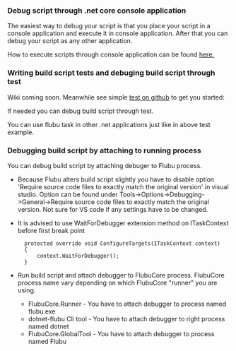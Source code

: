 ### **Debug script through .net core console application**

The easiest way to debug your script is that you place your script in a console application and execute it in console application. After that you can debug your script as any other application.

How to execute scripts through console application can be found [here.](/execute-script-in-console-app-or-pack-as-global-tool/)

### **Writing build script tests and debuging build script through test**

Wiki coming soon. Meanwhile see simple [test on github](https://github.com/flubu-core/examples/blob/master/NetCore_csproj/BuildScript/BuildScriptTests.cs) to get you started: 

If needed you can debug build script through test.

You can use flubu task in other .net applications just like in above test example.

### **Debugging build script by attaching to running process**
You can debug build script by attaching debuger to Flubu process. 

* Because Flubu alters build script slightly you have to disable option 'Require source code files to exactly match the original version' in visual studio.
Option can be found under Tools->Options->Debugging->General->Require source code files to exactly match the original version. Not sure for VS code if any settings have to be changed.
* It is advised to use  WaitForDebugger extension method on ITaskContext before first break point

        protected override void ConfigureTargets(ITaskContext context)
        {
            context.WaitForDebugger();
        }

* Run build script and attach debugger to FlubuCore process. FlubuCore process name vary depending on which FlubuCore "runner" you are using.

	* FlubuCore.Runner - You have to attach debugger to process named flubu.exe
    * dotnet-flubu Cli tool - You have to attach debugger to right process named dotnet
	* FlubuCore.GlobalTool - You have to attach debugger to process named Flubu